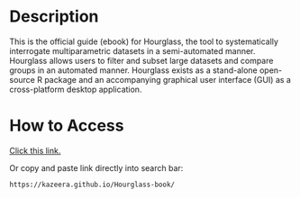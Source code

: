 # Description

This is the official guide (ebook) for Hourglass, the tool to systematically interrogate multiparametric datasets in a semi-automated manner. 
Hourglass allows users to filter and subset large datasets and compare groups in an automated manner. Hourglass exists as a stand-alone open-source R package and an accompanying graphical user interface (GUI) as a cross-platform desktop application. 

# How to Access 
[Click this link.](https://kazeera.github.io/Hourglass-book/)

Or copy and paste link directly into search bar:
``` 
https://kazeera.github.io/Hourglass-book/
```